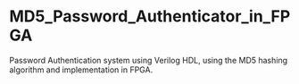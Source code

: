 # MD5_Password_Authenticator_in_FPGA
Password Authentication system using Verilog HDL, using the MD5 hashing algorithm and implementation in FPGA.
